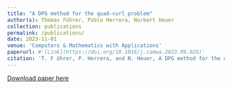 ```yaml
---
title: "A DPG method for the quad-curl problem"
author(s): Thomas Führer, Pablo Herrera, Norbert Heuer
collection: publications
permalink: /publications/
date: 2023-11-01
venue: 'Computers & Mathematics with Applications'
paperurl: #'[Link](https://doi.org/10.1016/j.camwa.2023.09.026)'
citation: 'T. F ̈uhrer, P. Herrera, and N. Heuer, A DPG method for the quad-curl problem, Comput. Math. Appl., 142 (2023), pp. 221-238.'
---
```

[Download paper here](https://doi.org/10.1016/j.camwa.2023.09.026)
